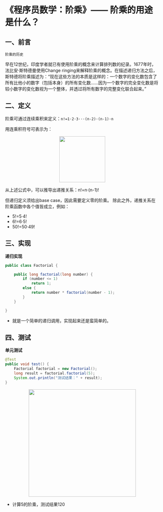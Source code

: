 # 《程序员数学：阶乘》—— 阶乘的用途是什么？

## 一、前言

`阶乘的历史`

早在12世纪，印度学者就已有使用阶乘的概念来计算排列数的纪录。1677年时，法比安·斯特德曼使用Change ringing来解释阶乘的概念。在描述递归方法之后，斯特德将阶乘描述为：“现在这些方法的本质是这样的：一个数字的变化数包含了所有比他小的数字（包括本身）的所有变化数……因为一个数字的完全变化数是将较小数字的变化数视为一个整体，并透过将所有数字的完整变化联合起来。”

## 二、定义

阶乘可通过连续乘积来定义：`n!=1·2·3···(n-2)·(n-1)·n`

用连乘积符号可表示为：

<div align="center">
    <img src="/Users/fuzhengwei1/Documents/develop/github/java-algorithms/algorithms/src/main/java/math/factorial/images/factorial-01.png?raw=true" width="150px">
</div>

从上述公式中，可以推导出递推关系：n!=n·(n-1)!

但递归定义须给出base case，因此需要定义零的阶乘。 除此之外，递推关系在阶乘函数中各个值皆成立，例如：

- 5!=5·4!
- 6!=6·5!
- 50!=50·49!

## 三、实现

**递归实现**

```java
public class Factorial {

    public long factorial(long number) {
        if (number <= 1)
            return 1;
        else {
            return number * factorial(number - 1);
        }
    }

}
```

- 就是一个简单的递归调用，实现起来还是蛮简单的。

## 四、测试

**单元测试**

```java
@Test
public void test() {
    Factorial factorial = new Factorial();
    long result = factorial.factorial(5);
    System.out.println("测试结果：" + result);
}
```

<div align="center">
    <img src="/Users/fuzhengwei1/Documents/develop/github/java-algorithms/algorithms/src/main/java/math/factorial/images/factorial-02.png?raw=true" width="350px">
</div>

- 计算5的阶乘，测试结果120
